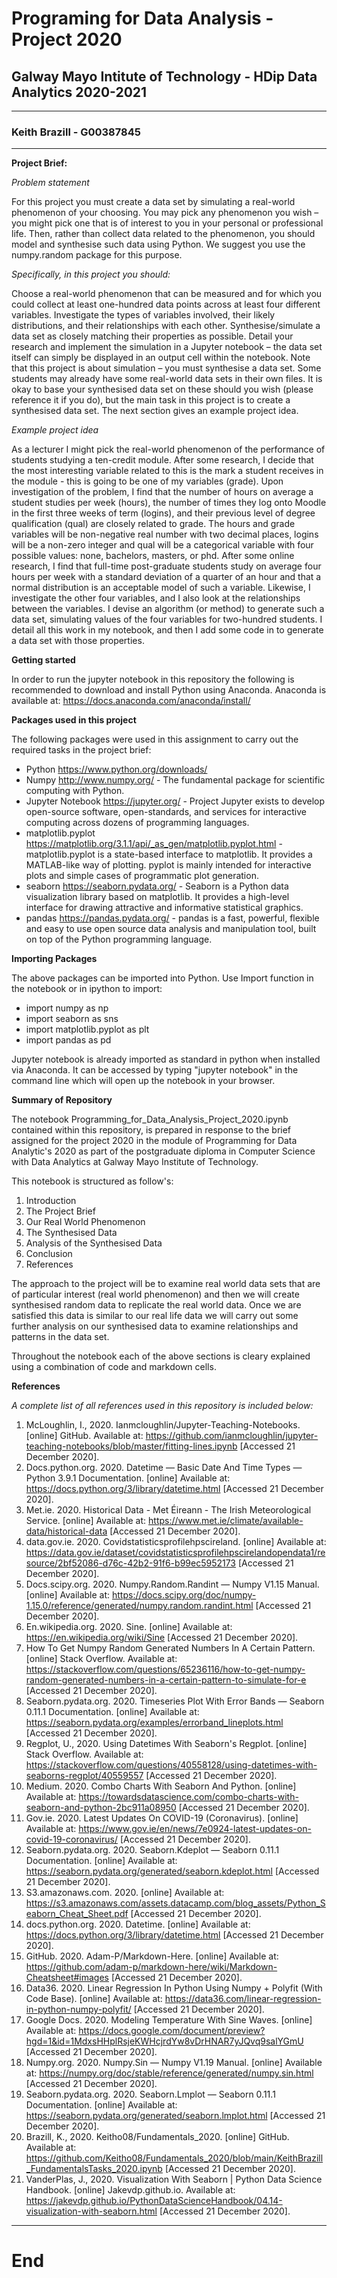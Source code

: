 
# Programing for Data Analysis - Project 2020

## Galway Mayo Intitute of Technology - HDip Data Analytics 2020-2021
***
### Keith Brazill - G00387845
***

**Project Brief:**

*Problem statement*

For this project you must create a data set by simulating a real-world phenomenon of your choosing. You may pick any phenomenon you wish – you might pick one that is of interest to you in your personal or professional life. Then, rather than collect data related to the phenomenon, you should model and synthesise such data using Python. We suggest you use the numpy.random package for this purpose.

*Specifically, in this project you should:*

Choose a real-world phenomenon that can be measured and for which you could collect at least one-hundred data points across at least four different variables.
Investigate the types of variables involved, their likely distributions, and their relationships with each other.
Synthesise/simulate a data set as closely matching their properties as possible.
Detail your research and implement the simulation in a Jupyter notebook – the data set itself can simply be displayed in an output cell within the notebook.
Note that this project is about simulation – you must synthesise a data set. Some students may already have some real-world data sets in their own files. It is okay to base your synthesised data set on these should you wish (please reference it if you do), but the main task in this project is to create a synthesised data set. The next section gives an example project idea.

*Example project idea*

As a lecturer I might pick the real-world phenomenon of the performance of students studying a ten-credit module. After some research, I decide that the most interesting variable related to this is the mark a student receives in the module - this is going to be one of my variables (grade). Upon investigation of the problem, I find that the number of hours on average a student studies per week (hours), the number of times they log onto Moodle in the first three weeks of term (logins), and their previous level of degree qualification (qual) are closely related to grade. The hours and grade variables will be non-negative real number with two decimal places, logins will be a non-zero integer and qual will be a categorical variable with four possible values: none, bachelors, masters, or phd. After some online research, I find that full-time post-graduate students study on average four hours per week with a standard deviation of a quarter of an hour and that a normal distribution is an acceptable model of such a variable. Likewise, I investigate the other four variables, and I also look at the relationships between the variables. I devise an algorithm (or method) to generate such a data set, simulating values of the four variables for two-hundred students. I detail all this work in my notebook, and then I add some code in to generate a data set with those properties.

**Getting started**

In order to run the jupyter notebook in this repository the following is recommended to download and install Python using Anaconda. Anaconda is available at:
https://docs.anaconda.com/anaconda/install/

**Packages used in this project**

The following packages were used in this assignment to carry out the required tasks in the project brief:

* Python https://www.python.org/downloads/
* Numpy http://www.numpy.org/ - The fundamental package for scientific computing with Python.
* Jupyter Notebook https://jupyter.org/ - Project Jupyter exists to develop open-source software, open-standards, and services for interactive computing across dozens of programming languages.
* matplotlib.pyplot https://matplotlib.org/3.1.1/api/_as_gen/matplotlib.pyplot.html - matplotlib.pyplot is a state-based interface to matplotlib. It provides a MATLAB-like way of plotting. pyplot is mainly intended for interactive plots and simple cases of programmatic plot generation.
* seaborn https://seaborn.pydata.org/ - Seaborn is a Python data visualization library based on matplotlib. It provides a high-level interface for drawing attractive and informative statistical graphics.
* pandas https://pandas.pydata.org/ - pandas is a fast, powerful, flexible and easy to use open source data analysis and manipulation tool, built on top of the Python programming language.

**Importing Packages**

The above packages can be imported into Python. Use Import function in the notebook or in ipython to import:

* import numpy as np
* import seaborn as sns
* import matplotlib.pyplot as plt
* import pandas as pd

Jupyter notebook is already imported as standard in python when installed via Anaconda. It can be accessed by typing "jupyter notebook" in the command line which will open up the notebook in your browser.

**Summary of Repository**

The notebook Programming_for_Data_Analysis_Project_2020.ipynb contained within this repository,  is prepared in response to the brief assigned for the project 2020 in the module of Programming for Data Analytic's 2020 as part of the postgraduate diploma in Computer Science with Data Analytics at Galway Mayo Institute of Technology.

This notebook is structured as follow's:

1. Introduction
2. The Project Brief
3. Our Real World Phenomenon  
4. The Synthesised Data
5. Analysis of the Synthesised Data
6. Conclusion
7. References

The approach to the project will be to examine real world data sets that are of particular interest (real world phenomenon) and then we will create synthesised random data to replicate the real world data. Once we are satisfied this data is similar to our real life data we will carry out some further analysis on our synthesised data to examine relationships and patterns in the data set.

Throughout the notebook each of the above sections is cleary explained using a combination of code and markdown cells.

**References** 

*A complete list of all references used in this repository is included below:*

1. McLoughlin, I., 2020. Ianmcloughlin/Jupyter-Teaching-Notebooks. [online] GitHub. Available at: <https://github.com/ianmcloughlin/jupyter-teaching-notebooks/blob/master/fitting-lines.ipynb> [Accessed 21 December 2020].
2. Docs.python.org. 2020. Datetime — Basic Date And Time Types — Python 3.9.1 Documentation. [online] Available at: <https://docs.python.org/3/library/datetime.html> [Accessed 21 December 2020].
3. Met.ie. 2020. Historical Data - Met Éireann - The Irish Meteorological Service. [online] Available at: <https://www.met.ie/climate/available-data/historical-data> [Accessed 21 December 2020].
4. data.gov.ie. 2020. Covidstatisticsprofilehpscireland. [online] Available at: <https://data.gov.ie/dataset/covidstatisticsprofilehpscirelandopendata1/resource/2bf52086-d76c-42b2-91f6-b99ec5952173> [Accessed 21 December 2020].
5. Docs.scipy.org. 2020. Numpy.Random.Randint — Numpy V1.15 Manual. [online] Available at: <https://docs.scipy.org/doc/numpy-1.15.0/reference/generated/numpy.random.randint.html> [Accessed 21 December 2020].
6. En.wikipedia.org. 2020. Sine. [online] Available at: <https://en.wikipedia.org/wiki/Sine> [Accessed 21 December 2020].
7. How To Get Numpy Random Generated Numbers In A Certain Pattern. [online] Stack Overflow. Available at: <https://stackoverflow.com/questions/65236116/how-to-get-numpy-random-generated-numbers-in-a-certain-pattern-to-simulate-for-e> [Accessed 21 December 2020].
8. Seaborn.pydata.org. 2020. Timeseries Plot With Error Bands — Seaborn 0.11.1 Documentation. [online] Available at: <https://seaborn.pydata.org/examples/errorband_lineplots.html> [Accessed 21 December 2020].
9. Regplot, U., 2020. Using Datetimes With Seaborn's Regplot. [online] Stack Overflow. Available at: <https://stackoverflow.com/questions/40558128/using-datetimes-with-seaborns-regplot/40559557> [Accessed 21 December 2020].
10. Medium. 2020. Combo Charts With Seaborn And Python. [online] Available at: <https://towardsdatascience.com/combo-charts-with-seaborn-and-python-2bc911a08950> [Accessed 21 December 2020].
11. Gov.ie. 2020. Latest Updates On COVID-19 (Coronavirus). [online] Available at: <https://www.gov.ie/en/news/7e0924-latest-updates-on-covid-19-coronavirus/> [Accessed 21 December 2020].
12. Seaborn.pydata.org. 2020. Seaborn.Kdeplot — Seaborn 0.11.1 Documentation. [online] Available at: <https://seaborn.pydata.org/generated/seaborn.kdeplot.html> [Accessed 21 December 2020].
13. S3.amazonaws.com. 2020. [online] Available at: <https://s3.amazonaws.com/assets.datacamp.com/blog_assets/Python_Seaborn_Cheat_Sheet.pdf> [Accessed 21 December 2020].
14. docs.python.org. 2020. Datetime. [online] Available at: <https://docs.python.org/3/library/datetime.html> [Accessed 21 December 2020].
15. GitHub. 2020. Adam-P/Markdown-Here. [online] Available at: <https://github.com/adam-p/markdown-here/wiki/Markdown-Cheatsheet#images> [Accessed 21 December 2020].
16. Data36. 2020. Linear Regression In Python Using Numpy + Polyfit (With Code Base). [online] Available at: <https://data36.com/linear-regression-in-python-numpy-polyfit/> [Accessed 21 December 2020].
17. Google Docs. 2020. Modeling Temperature With Sine Waves. [online] Available at: <https://docs.google.com/document/preview?hgd=1&id=1MdxsHHplRsjeKWHcjrdYw8vDrHNAR7yJQvq9salYGmU> [Accessed 21 December 2020].
18. Numpy.org. 2020. Numpy.Sin — Numpy V1.19 Manual. [online] Available at: <https://numpy.org/doc/stable/reference/generated/numpy.sin.html> [Accessed 21 December 2020].
19. Seaborn.pydata.org. 2020. Seaborn.Lmplot — Seaborn 0.11.1 Documentation. [online] Available at: <https://seaborn.pydata.org/generated/seaborn.lmplot.html> [Accessed 21 December 2020].
20. Brazill, K., 2020. Keitho08/Fundamentals_2020. [online] GitHub. Available at: <https://github.com/Keitho08/Fundamentals_2020/blob/main/KeithBrazill_FundamentalsTasks_2020.ipynb> [Accessed 21 December 2020].
21. VanderPlas, J., 2020. Visualization With Seaborn | Python Data Science Handbook. [online] Jakevdp.github.io. Available at: <https://jakevdp.github.io/PythonDataScienceHandbook/04.14-visualization-with-seaborn.html> [Accessed 21 December 2020].

***
# End